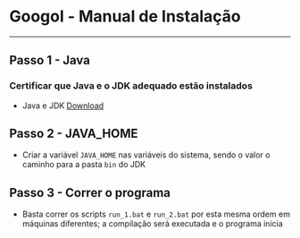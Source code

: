 # Googol - Manual de Instalação
---
## Passo 1 - Java
### Certificar que Java e o JDK adequado estão instalados
 - Java e JDK [Download](https://www.oracle.com/pt/java/technologies/downloads/)

## Passo 2 - JAVA_HOME
 - Criar a variável ``JAVA_HOME`` nas variáveis do sistema, sendo o valor o caminho para a pasta `bin` do JDK

## Passo 3 - Correr o programa
 - Basta correr os scripts `run_1.bat` e `run_2.bat` por esta mesma ordem em máquinas diferentes; a compilação será executada e o programa inicia